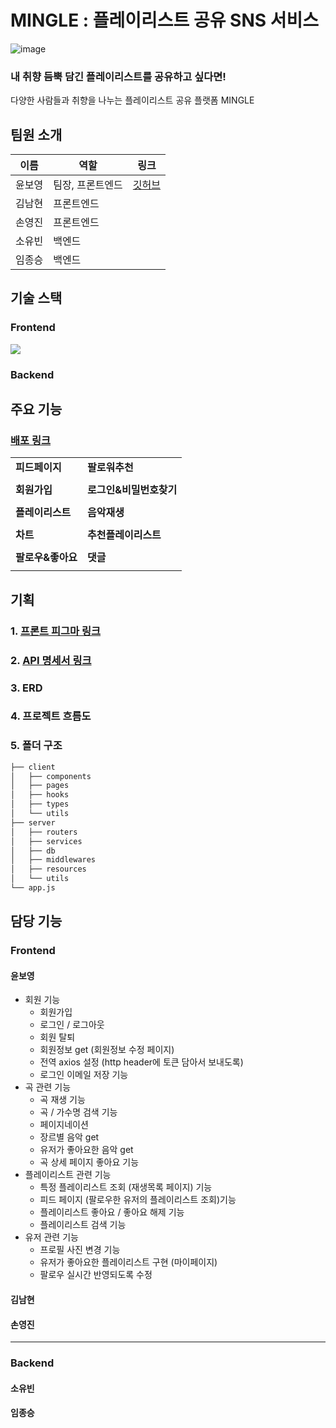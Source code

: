 MINGLE : 플레이리스트 공유 SNS 서비스
====
![image](https://github.com/elice-team09/mingle/assets/87300419/c0f61d8b-9632-4fff-8083-74893729ebc0)
### 내 취향 듬뿍 담긴 플레이리스트를 공유하고 싶다면!
다양한 사람들과 취향을 나누는 플레이리스트 공유 플랫폼 MINGLE

팀원 소개
----
|이름|역할|링크|
|------|---|---|
|윤보영| 팀장, 프론트엔드|[깃허브](https://github.com/BoyoungYun)|
|김남현| 프론트엔드||
|손영진| 프론트엔드||
|소유빈| 백엔드||
|임종승| 백엔드||

기술 스택
----
### Frontend
<img src="https://img.shields.io/badge/React-61DAFB?style=for-the-badge&logo=React&logoColor=black">

### Backend

주요 기능
----
### [배포 링크]()
|||
|--------|-----|
|**피드페이지**|**팔로워추천**|
|||
|**회원가입**|**로그인&비밀번호찾기**|
|||
|**플레이리스트**|**음악재생**|
|||
|**차트**|**추천플레이리스트**|
|||
|**팔로우&좋아요**|**댓글**|
|||

기획
----
### 1. [프론트 피그마 링크](https://www.figma.com/file/KvAprAzkArxIc1Phjp3ggo/Mingle?type=design&node-id=0-1&mode=design&t=gORcS3Y2YxfDDwc4-0)
### 2. [API 명세서 링크](https://branched-meter-e96.notion.site/1e59def9dc2d4c5b85d9f7a0c9c20dc1?v=d5f47ddeef5842d2b369d65210da554a&pvs=4)
### 3. ERD
### 4. 프로젝트 흐름도
### 5. 폴더 구조
```bash
├── client
│   ├── components
│   ├── pages
│   ├── hooks
│   ├── types
│   └── utils
├── server
│   ├── routers
│   ├── services
│   ├── db
│   ├── middlewares
│   ├── resources
│   └── utils
└── app.js
``` 

담당 기능
----
### Frontend
#### 윤보영
* 회원 기능
  * 회원가입
  * 로그인 / 로그아웃
  * 회원 탈퇴
  * 회원정보 get (회원정보 수정 페이지)
  * 전역 axios 설정 (http header에 토큰 담아서 보내도록)
  * 로그인 이메일 저장 기능
* 곡 관련 기능
  * 곡 재생 기능
  * 곡 / 가수명 검색 기능
  * 페이지네이션
  * 장르별 음악 get
  * 유저가 좋아요한 음악 get
  * 곡 상세 페이지 좋아요 기능
* 플레이리스트 관련 기능
  * 특정 플레이리스트 조회 (재생목록 페이지) 기능
  * 피드 페이지 (팔로우한 유저의 플레이리스트 조회)기능
  * 플레이리스트 좋아요 / 좋아요 해제 기능
  * 플레이리스트 검색 기능
* 유저 관련 기능
  * 프로필 사진 변경 기능
  * 유저가 좋아요한 플레이리스트 구현 (마이페이지)
  * 팔로우 실시간 반영되도록 수정

#### 김남현

#### 손영진
----
### Backend
#### 소유빈

#### 임종승
  
